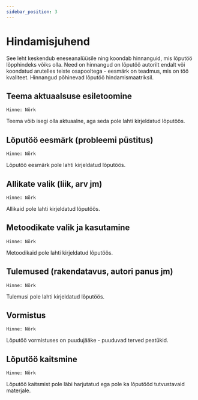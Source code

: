 ```yaml
---
sidebar_position: 3
---
```


# Hindamisjuhend

See leht keskendub eneseanalüüsile ning koondab hinnanguid, mis lõputöö lõpphindeks võiks olla. Need on hinnangud on lõputöö autorilt endalt või koondatud arutelles teiste osapooltega - eesmärk on teadmus, mis on töö kvaliteet. Hinnangud põhinevad lõputöö hindamismaatriksil.

## Teema aktuaalsuse esiletoomine

`Hinne: Nõrk`

Teema võib isegi olla aktuaalne, aga seda pole lahti kirjeldatud lõputöös.

## Lõputöö eesmärk (probleemi püstitus)

`Hinne: Nõrk`

Lõputöö eesmärk pole lahti kirjeldatud lõputöös.

## Allikate valik (liik, arv jm)

`Hinne: Nõrk`

Allikaid pole lahti kirjeldatud lõputöös.

## Metoodikate valik ja kasutamine

`Hinne: Nõrk`

Metoodikaid pole lahti kirjeldatud lõputöös.

## Tulemused (rakendatavus, autori panus jm)

`Hinne: Nõrk`

Tulemusi pole lahti kirjeldatud lõputöös.

## Vormistus

`Hinne: Nõrk`

Lõputöö vormistuses on puudujääke - puuduvad terved peatükid.

## Lõputöö kaitsmine

`Hinne: Nõrk`

Lõputöö kaitsmist pole läbi harjutatud ega pole ka lõputööd tutvustavaid materjale.
